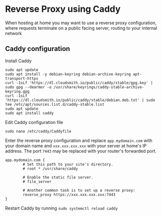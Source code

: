 # Reverse Proxy using Caddy

When hosting at home you may want to use a reverse proxy configuration, where requests terminate on a public facing server, routing to your internal network

## Caddy configuration

Install Caddy

```
sudo apt update
sudo apt install -y debian-keyring debian-archive-keyring apt-transport-https
curl -1sLf 'https://dl.cloudsmith.io/public/caddy/stable/gpg.key' | sudo gpg --dearmor -o /usr/share/keyrings/caddy-stable-archive-keyring.gpg
curl -1sLf 'https://dl.cloudsmith.io/public/caddy/stable/debian.deb.txt' | sudo tee /etc/apt/sources.list.d/caddy-stable.list
sudo apt update
sudo apt install caddy
```

Edit Caddy configuration file

```
sudo nano /etc/caddy/Caddyfile
```

Enter the reverse proxy configuration and replace `app.mydomain.com` with your domain name and `xxx.xxx.xxx.xxx` with your server at home's IP address. The port `7443` may be replaced with your router's forwarded port.

```
app.mydomain.com {
        # Set this path to your site's directory.
        # root * /usr/share/caddy

        # Enable the static file server.
        # file_server

        # Another common task is to set up a reverse proxy:
        reverse_proxy https://xxx.xxx.xxx.xxx:7443
}
```

Restart Caddy by running `sudo systemctl reload caddy`